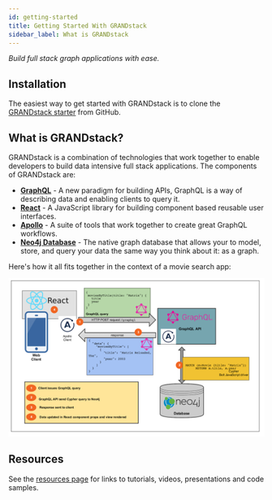 ```yaml
---
id: getting-started
title: Getting Started With GRANDstack
sidebar_label: What is GRANDstack
---
```


*Build full stack graph applications with ease.*

## Installation

The easiest way to get started with GRANDstack is to clone the [GRANDstack starter](https://github.com/grand-stack/grand-stack-movies-workshop) from GitHub.

## What is GRANDstack?

GRANDstack is a combination of technologies that work together to enable developers to build data intensive full stack applications. The components of GRANDstack are:

* [**GraphQL**](https://graphql.org/) - A new paradigm for building APIs, GraphQL is a way of describing data and enabling clients to query it.
* [**React**](https://reactjs.org/) - A JavaScript library for building component based reusable user interfaces.
* [**Apollo**](https://www.apollographql.com/) - A suite of tools that work together to create great GraphQL workflows.
* [**Neo4j Database**](https://neo4j.com/developer/) - The native graph database that allows your to model, store, and query your data the same way you think about it: as a graph.

Here's how it all fits together in the context of a movie search app: 

![GRANDstack architecture](/docs/assets/img/grandstack_architecture.png)


## Resources

See the [resources page](links.md) for links to tutorials, videos, presentations and code samples.